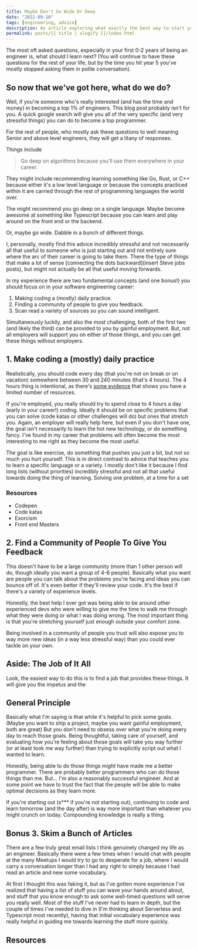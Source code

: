 ```yaml
---
title: Maybe Don't Go Wide Or Deep
date: "2022-09-10"
tags: [engineering, advice]
description: An article exploring what exactly the best way to start your tech career or take next steps
permalink: posts/{{ title | slugify }}/index.html
---
```


The most oft asked questions, especially in your first 0-2 years of being an engineer is, what should I learn next? (You will continue to have these questions for the rest of your life, but by the time you hit year 5 you've mostly stopped asking them in polite conversation).

## So now that we've got here, what do we do?

Well, if you're someone who's really interested (and has the time and money) in becoming a top 1% of engineers. This blog post probably isn't for you. A quick google search will give you all of the very specific (and very stressful things) you can do to become a top programmer.

For the rest of people, who mostly ask these questions to well meaning Senior and above level engineers, they will get a litany of responses.

Things include

> Go deep on algorithms because you'll use them everywhere in your career.

They might include recommending learning something like Go, Rust, or C++ because either it's a low level language or because the concepts practiced within it are carried through the rest of programming languages the world over.

The might recommend you go deep on a single language. Maybe become awesome at something like Typescript because you can learn and play around on the front end or the backend.

Or, maybe go wide. Dabble in a bunch of different things.

I, personally, mostly find this advice incredibly stressful and not necessarily all that useful to someone who is just starting out and not entirely sure where the arc of their career is going to take them. There the type of things that make a lot of sense [connecting the dots backward](insert Steve jobs posts), but might not actually be all that useful moving forwards.

In my experience there are two fundamental concepts (and one bonus!) you should focus on in your software engineering career:

1. Making coding a (mostly) daily practice.
2. Finding a community of people to give you feedback.
3. Scan read a variety of sources so you can sound intelligent.

Simultaneously luckily, and also the most challenging, both of the first two (and likely the third) can be provided to you by gainful employment. But, not all employers will support you on either of those things, and you can get these things without employers.

## 1. Make coding a (mostly) daily practice

Realistically, you should code every day (that you're not on break or on vacation) somewhere between 30 and 240 minutes (that's 4 hours). The 4 hours thing is intentional, as there's [some evidence](https://www.washingtonpost.com/lifestyle/wellness/productivity-focus-work-tips/2021/05/31/07453934-bfd0-11eb-b26e-53663e6be6ff_story.html) that shows you have a limited number of resources.

If you're employed, you really should try to spend close to 4 hours a day (early in your career!) coding. Ideally it should be on specific problems that you can solve (code katas or other challenges will do) but ones that stretch you. Again, an employer will really help here, but even if you don't have one, the goal isn't necessarily to learn the hot new technology, or do something fancy. I've found in my career that problems will often become the most interesting to me right as they become the most useful.

The goal is like exercise, do something that pushes you just a bit, but not so much you hurt yourself. This is in direct contrast to advice that teaches you to learn a specific language or a variety. I mostly don't like it because I find long lists (without priorities) incredibly stressful and not all that useful towards doing the thing of learning. Solving one problem, at a time for a set

### Resources

- Codepen
- Code katas
- Exorcism
- Front end Masters

## 2. Find a Community of People To Give You Feedback

This doesn't have to be a large community (more than 1 other person will do, though ideally you want a group of 4-6 people). Basically what you want are people you can talk about the problems you're facing and ideas you can bounce off of. It's even better if they'll review your code. It's the best if there's a variety of experience levels.

Honestly, the best help I ever got was being able to be around other experienced devs who were willing to give me the time to walk me through what they were doing or what I was doing wrong. The most important thing is that you're stretching yourself just enough outside your comfort zone.

Being involved in a community of people you trust will also expose you to way more new ideas (in a way less stressful way) than you could ever tackle on your own.

## Aside: The Job of It All

Look, the easiest way to do this is to find a job that provides these things. It will give you the impetus and the

## General Principle

Basically what I'm saying is that while it's helpful to pick some goals. (Maybe you want to ship a project, maybe you want gainful employment, both are great) But you don't need to obsess over what you're doing every day to reach those goals. Being thoughtful, taking care of yourself, and evaluating how you're feeling about those goals will take you way further (or at least took me way further) than trying to explicitly script out what I wanted to learn.

Honestly, being able to do those things _might_ have made me a better programmer. There are probably better programmers who can do those things than me. But... I'm also a reasonably successful engineer. And at some point we have to trust the fact that the people will be able to make optimal decisions as they learn more.

If you're starting out (s\*\*\* if you're not starting out), continuing to code and learn tomorrow (and the day after) is way more important than whatever you might crunch on today. Compounding knowledge is really a thing.

## Bonus 3. Skim a Bunch of Articles

There are a few truly great email lists I think genuinely changed my life as an engineer. Basically there were a few times when I would chat with people at the many Meetups I would try to go to desperate for a job, where I would carry a conversation longer than I had any right to simply because I had read an article and new some vocabulary.

At first I thought this was faking it, but as I've gotten more experience I've realized that having a list of stuff you can wave your hands around about, and stuff that you know enough to ask some well-timed questions will serve you really well. Most of the stuff I've never had to learn in depth, but the couple of times I've needed to dive in (I'm thinking about Serverless and Typescript most recently), having that initial vocabulary experience was really helpful in guiding me towards learning the stuff more quickly.

## Resources
